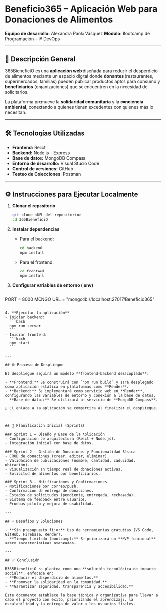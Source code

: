 # Beneficio365 – Aplicación Web para Donaciones de Alimentos  

**Equipo de desarrollo:** Alexandra Paola Vásquez 
**Módulo:** Bootcamp de Programación – IV DevOps
 

---

## 📌 Descripción General  

365BieneficiO es una **aplicación web** diseñada para reducir el desperdicio de alimentos mediante un espacio digital donde **donantes** (restaurantes, supermercados, familias) pueden publicar productos aptos para consumo y **beneficiarios** (organizaciones) que se encuentren en la necesidad de solicitarlos.  

La plataforma promueve la **solidaridad comunitaria** y la **conciencia ambiental**, conectando a quienes tienen excedentes con quienes más lo necesitan.  

---

## 🛠️ Tecnologías Utilizadas  

- **Frontend:** React  
- **Backend:** Node.js - Express
- **Base de datos:** MongoDB Compass 
- **Entorno de desarrollo:** Visual Studio Code  
- **Control de versiones:** GitHub
- **Testeo de Colecciones**: Postman 

---

## ⚙️ Instrucciones para Ejecutar Localmente  

1. **Clonar el repositorio**  
   ```bash
   git clone <URL-del-repositorio>
   cd 365BieneficiO
   ```  

2. **Instalar dependencias**  
   - Para el backend:  
     ```bash
     cd backend
     npm install
     ```  
   - Para el frontend:  
     ```bash
     cd frontend
     npm install
     ```  

3. **Configurar variables de entorno (.env)**  
   ```env
PORT = 8000
MONGO URL = "mongodb://localhost:27017/Beneficio365"
   ```  

4. **Ejecutar la aplicación**  
   - Iniciar backend:  
     ```bash
     npm run server
     ```  
   - Iniciar frontend:  
     ```bash
     npm start
     ```  

---

## 🌐 Proceso de Despliegue  

El despliegue seguirá un modelo **frontend-backend desacoplado**:  

- **Frontend:** Se construirá con `npm run build` y será desplegado como aplicación estática en plataformas como **Render**. 
- **Backend:** Se implementará como servicio web en **Render**, configurando las variables de entorno y conexión a la base de datos.  
- **Base de datos:** Se utilizará un servicio de **MongoDB Compass**.  

🔗 El enlace a la aplicación se compartirá al finalizar el despliegue.  

---

## 🚀 Planificación Inicial (Sprints)  

### Sprint 1 – Diseño y Base de la Aplicación  
- Configuración de arquitectura (React + Node.js).  
- Integración inicial con base de datos. 

### Sprint 2 – Gestión de Donaciones y Funcionalidad Básica  
- CRUD de donaciones (crear, editar, eliminar).  
- Validación de publicaciones (nombre, cantidad, caducidad, ubicación).  
- Visualización en tiempo real de donaciones activas.  
- Solicitud de alimentos por beneficiarios.  

### Sprint 3 – Notificaciones y Confirmaciones  
- Notificaciones por correo/push.  
- Confirmación de entrega de donaciones.  
- Estados de solicitudes (pendiente, entregada, rechazada).  
- Sistema de feedback entre usuarios.  
- Pruebas piloto y mejora de usabilidad.  

---

## ⚡ Desafíos y Soluciones  

- **Sin presupuesto fijo:** Uso de herramientas gratuitas (VS Code, GitHub, Firebase, Render).  
- **Tiempo limitado (bootcamp):** Se priorizará un **MVP funcional** sobre características avanzadas.  

---

## ✅ Conclusión  

B365BieneficiO se plantea como una **solución tecnológica de impacto social**, enfocada en:  
- **Reducir el desperdicio de alimentos.**  
- **Promover la solidaridad en la comunidad.**  
- **Garantizar seguridad, transparencia y accesibilidad.**  

Este documento establece la base técnica y organizativa para llevar a cabo el proyecto con éxito, priorizando el aprendizaje, la escalabilidad y la entrega de valor a los usuarios finales.  
